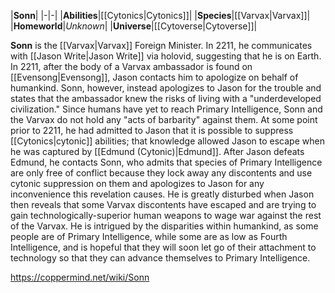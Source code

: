 |**Sonn**|
|-|-|
|**Abilities**|[[Cytonics\|Cytonics]]|
|**Species**|[[Varvax\|Varvax]]|
|**Homeworld**|*Unknown*|
|**Universe**|[[Cytoverse\|Cytoverse]]|

**Sonn** is the [[Varvax\|Varvax]] Foreign Minister. In 2211, he communicates with [[Jason Write\|Jason Write]] via holovid, suggesting that he is on Earth.
In 2211, after the body of a Varvax ambassador is found on [[Evensong\|Evensong]], Jason contacts him to apologize on behalf of humankind. Sonn, however, instead apologizes to Jason for the trouble and states that the ambassador knew the risks of living with a "underdeveloped civilization." Since humans have yet to reach Primary Intelligence, Sonn and the Varvax do not hold any "acts of barbarity" against them. At some point prior to 2211, he had admitted to Jason that it is possible to suppress [[Cytonics\|cytonic]] abilities; that knowledge allowed Jason to escape when he was captured by [[Edmund (Cytonic)\|Edmund]]. After Jason defeats Edmund, he contacts Sonn, who admits that species of Primary Intelligence are only free of conflict because they lock away any discontents and use cytonic suppression on them and apologizes to Jason for any inconvenience this revelation causes. He is greatly disturbed when Jason then reveals that some Varvax discontents have escaped and are trying to gain technologically-superior human weapons to wage war against the rest of the Varvax.
He is intrigued by the disparities within humankind, as some people are of Primary Intelligence, while some are as low as Fourth Intelligence, and is hopeful that they will soon let go of their attachment to technology so that they can advance themselves to Primary Intelligence.



https://coppermind.net/wiki/Sonn